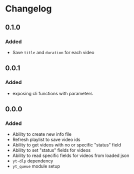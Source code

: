 # Changelog

## 0.1.0

### Added

- Save `title` and `duration` for each video

## 0.0.1

### Added

- exposing cli functions with parameters

## 0.0.0

### Added

- Ability to create new info file
- Refresh playlist to save video ids
- Ability to get videos with no or specific "status" field
- Ability to set "status" fields for videos
- Ability to read specific fields for videos from loaded json
- `yt-dlp` dependency
- `yt_queue` module setup
